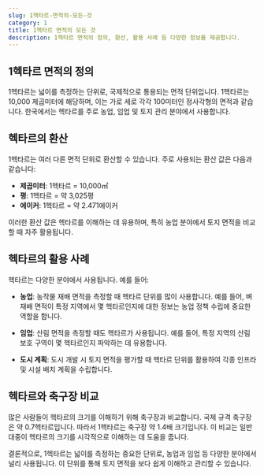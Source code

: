```yaml
---
slug: 1헥타르-면적의-모든-것
category: 1
title: 1헥타르 면적의 모든 것
description: 1헥타르 면적의 정의, 환산, 활용 사례 등 다양한 정보를 제공합니다.
---
```

## 1헥타르 면적의 정의

1헥타르는 넓이를 측정하는 단위로, 국제적으로 통용되는 면적 단위입니다. 1헥타르는 10,000 제곱미터에 해당하며, 이는 가로 세로 각각 100미터인 정사각형의 면적과 같습니다. 한국에서는 헥타르를 주로 농업, 임업 및 토지 관리 분야에서 사용합니다.

## 헥타르의 환산

1헥타르는 여러 다른 면적 단위로 환산할 수 있습니다. 주로 사용되는 환산 값은 다음과 같습니다:

- **제곱미터**: 1헥타르 = 10,000㎡
- **평**: 1헥타르 = 약 3,025평
- **에이커**: 1헥타르 = 약 2.471에이커

이러한 환산 값은 헥타르를 이해하는 데 유용하며, 특히 농업 분야에서 토지 면적을 비교할 때 자주 활용됩니다.

## 헥타르의 활용 사례

헥타르는 다양한 분야에서 사용됩니다. 예를 들어:

- **농업**: 농작물 재배 면적을 측정할 때 헥타르 단위를 많이 사용합니다. 예를 들어, 벼 재배 면적이 특정 지역에서 몇 헥타르인지에 대한 정보는 농업 정책 수립에 중요한 역할을 합니다.
- **임업**: 산림 면적을 측정할 때도 헥타르가 사용됩니다. 예를 들어, 특정 지역의 산림 보호 구역이 몇 헥타르인지 파악하는 데 유용합니다.

- **도시 계획**: 도시 개발 시 토지 면적을 평가할 때 헥타르 단위를 활용하여 각종 인프라 및 시설 배치 계획을 수립합니다.

## 헥타르와 축구장 비교

많은 사람들이 헥타르의 크기를 이해하기 위해 축구장과 비교합니다. 국제 규격 축구장은 약 0.7헥타르입니다. 따라서 1헥타르는 축구장 약 1.4배 크기입니다. 이 비교는 일반 대중이 헥타르의 크기를 시각적으로 이해하는 데 도움을 줍니다.

결론적으로, 1헥타르는 넓이를 측정하는 중요한 단위로, 농업과 임업 등 다양한 분야에서 널리 사용됩니다. 이 단위를 통해 토지 면적을 보다 쉽게 이해하고 관리할 수 있습니다.